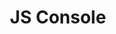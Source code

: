 ---
title: JS Console
direct_url: http://projects.calebevans.me/js-console/
categories: tools
description: A JavaScript command line
---